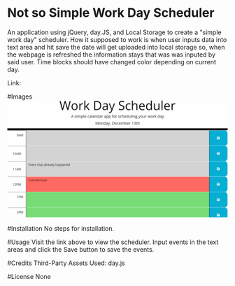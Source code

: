 # Not so Simple Work Day Scheduler
An application  using jQuery, day.JS,  and Local Storage to create a "simple work day" scheduler. How it supposed to work is when user inputs data into text area and hit save the date will get uploaded into local storage so, when the webpage is refreshed the information stays that was was inputed by said user. Time blocks should have changed color depending on current day.

Link:


#Images
![Alt text](image.png)

#Installation
No steps for installation.

#Usage
Visit the link above to view the scheduler. Input events in the text areas and click the Save button to save the events.

#Credits
Third-Party Assets Used: day.js

#License
None